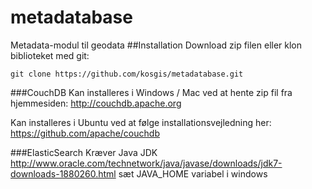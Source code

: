 metadatabase
============

Metadata-modul til geodata
##Installation
Download zip filen eller klon biblioteket med git:

    git clone https://github.com/kosgis/metadatabase.git

###CouchDB
Kan installeres i Windows / Mac ved at hente zip fil fra hjemmesiden:
http://couchdb.apache.org

Kan installeres i Ubuntu ved at følge installationsvejledning her:
https://github.com/apache/couchdb

###ElasticSearch
Kræver Java JDK
http://www.oracle.com/technetwork/java/javase/downloads/jdk7-downloads-1880260.html
sæt JAVA_HOME variabel i windows
